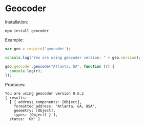 # Geocoder

Installation:

    npm install geocoder

Example:

```javascript
var geo = require('geocoder');

console.log("You are using geocoder version: " + geo.version);

geo.geocoder.geocode("Atlanta, GA", function (r) {
  console.log(r);
});
```

Produces:

    You are using geocoder version 0.0.2
    { results: 
      [ { address_components: [Object],
        formatted_address: 'Atlanta, GA, USA',
        geometry: [Object],
        types: [Object] } ],
      status: 'OK' }
